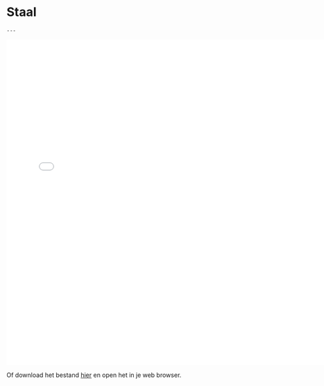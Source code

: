 # Staal

```{figure} Images/staal1.jpg
---
```


<div style="text-align: center;">
    <iframe src="../../_static/Octatube_Steel.html" width="750" height="750" frameborder="0"></iframe>
</div>

Of download het bestand [hier](../../_static/Octatube_Steel.html) en open het in je web browser.
